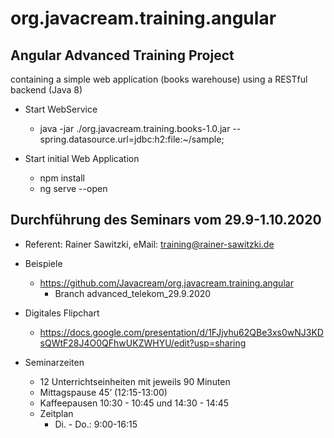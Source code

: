 # org.javacream.training.angular

## Angular Advanced Training Project

containing a simple web application (books warehouse) using a RESTful backend (Java 8)

* Start WebService
  * java -jar ./org.javacream.training.books-1.0.jar --spring.datasource.url=jdbc:h2:file:~/sample;

* Start initial Web Application
  * npm install
  * ng serve --open
  
## Durchführung des Seminars vom 29.9-1.10.2020

* Referent: Rainer Sawitzki, eMail: training@rainer-sawitzki.de

* Beispiele
  * https://github.com/Javacream/org.javacream.training.angular
    *  Branch advanced_telekom_29.9.2020
    
* Digitales Flipchart
  * https://docs.google.com/presentation/d/1FJjvhu62QBe3xs0wNJ3KDsQWtF28J4O0QFhwUKZWHYU/edit?usp=sharing

* Seminarzeiten
  * 12 Unterrichtseinheiten mit jeweils 90 Minuten
  * Mittagspause 45’ (12:15-13:00)
  * Kaffeepausen 10:30 - 10:45 und 14:30 - 14:45
  * Zeitplan 
    * Di. - Do.:  9:00-16:15
   

